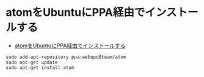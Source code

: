 # atomをUbuntuにPPA経由でインストールする

* [atomをUbuntuにPPA経由でインストールする](https://qiita.com/sudix/items/4e4e1bed2f9cf257e692)

```
sudo add-apt-repository ppa:webupd8team/atom
sudo apt-get update
sudo apt-get install atom
```


